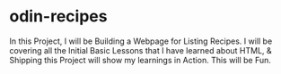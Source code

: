 # odin-recipes
In this Project, I will be Building a Webpage for Listing Recipes. 
I will be covering all the Initial Basic Lessons that I have learned about HTML, & 
Shipping this Project will show my learnings in Action.
This will be Fun.


